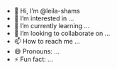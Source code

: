 - 👋 Hi, I’m @leila-shams
- 👀 I’m interested in ...
- 🌱 I’m currently learning ...
- 💞️ I’m looking to collaborate on ...
- 📫 How to reach me ...
- 😄 Pronouns: ...
- ⚡ Fun fact: ...

<!---
leila-shams/leila-shams is a ✨ special ✨ repository because its `README.md` (this file) appears on your GitHub profile.
You can click the Preview link to take a look at your changes.
--->

